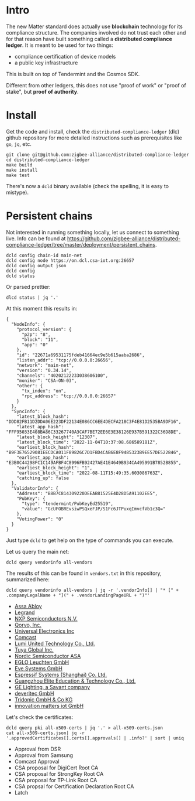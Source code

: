 # Intro

The new Matter standard does actually use **blockchain** technology for its compliance structure. The companies involved do not trust each other and for that reason have built something called a **distributed compliance ledger**. It is meant to be used for two things:
* compliance certification of device models
* a public key infrastructure

This is built on top of Tendermint and the Cosmos SDK.

Different from other ledgers, this does not use "proof of work" or "proof of stake", but **proof of authority**.

# Install

Get the code and install, check the `distributed-compliance-ledger` (dlc) github repository for more detailed instructions such as prerequisites like `go`, `jq`, etc.

```
git clone git@github.com:zigbee-alliance/distributed-compliance-ledger
cd distributed-compliance-ledger
make build
make install
make test
```

There's now a `dcld` binary available (check the spelling, it is easy to mistype).

# Persistent chains

Not interested in running something locally, let us connect to something live. Info can be found at <https://github.com/zigbee-alliance/distributed-compliance-ledger/tree/master/deployment/persistent_chains>.

```
dcld config chain-id main-net
dcld config node https://on.dcl.csa-iot.org:26657
dcld config output json
dcld config
dcld status
```

Or parsed prettier:

```
dlcd status | jq '.'
```

At this moment this results in:

```
{
  "NodeInfo": {
    "protocol_version": {
      "p2p": "8",
      "block": "11",
      "app": "0"
    },
    "id": "22671a69531175fdeb41664ec9e5b615aaba2686",
    "listen_addr": "tcp://0.0.0.0:26656",
    "network": "main-net",
    "version": "0.34.14",
    "channels": "40202122233038606100",
    "moniker": "CSA-ON-03",
    "other": {
      "tx_index": "on",
      "rpc_address": "tcp://0.0.0.0:26657"
    }
  },
  "SyncInfo": {
    "latest_block_hash": "DDD82FB11D2DDA06E223DF22134E086CC6EE4DECFA218C3F4E81D2535BA9DF16",
    "latest_app_hash": "FFF95033E408BA86C33267740A3CAF7BE72EE6E3E38126E937B591322C36D8DE",
    "latest_block_height": "12307",
    "latest_block_time": "2022-11-04T10:37:08.686589181Z",
    "earliest_block_hash": "B9F3E76529081EECDCA011F89826C7D1FBD4CAB6E8F9485323B9EE57DE522846",
    "earliest_app_hash": "E3B0C44298FC1C149AFBF4C8996FB92427AE41E4649B934CA495991B7852B855",
    "earliest_block_height": "1",
    "earliest_block_time": "2022-08-11T15:49:35.603086763Z",
    "catching_up": false
  },
  "ValidatorInfo": {
    "Address": "B8B7C814309220DEEAB81525E4D28D5A91102EE5",
    "PubKey": {
      "type": "tendermint/PubKeyEd25519",
      "value": "GcUFOBREvsiwPSQxeFJP/S1Fc6JTPuxqImvcfVb1c3Q="
    },
    "VotingPower": "0"
  }
}
```

Just type `dcld` to get help on the type of commands you can execute.

Let us query the main net:

```
dcld query vendorinfo all-vendors
```

The results of this can be found in `vendors.txt` in this repository, summarized here:

```
dcld query vendorinfo all-vendors | jq -r '.vendorInfo[] | "* [" + .companyLegalName + "](" + .vendorLandingPageURL + ")"'
```

* [Assa Abloy](http://www.yalehome.com)
* [Legrand](https://www.legrand.com)
* [NXP Semiconductors N.V.](https://www.nxp.com)
* [Qorvo, Inc.](https://www.qorvo.com/)
* [Universal Electronics Inc](https://www.uei.com/)
* [Comcast]()
* [Lumi United Technology Co., Ltd.](https://www.aqara.com/)
* [Tuya Global Inc.]()
* [Nordic Semiconductor ASA](https://www.nordicsemi.com)
* [EGLO Leuchten GmbH](https://www.eglo.com/en/)
* [Eve Systems GmbH](https://www.evehome.com)
* [Espressif Systems (Shanghai) Co. Ltd.](https://www.espressif.com)
* [Guangzhou Elite Education & Technology Co., Ltd.](https://longan.link/)
* [GE Lighting, a Savant company](https://www.gelighting.com/)
* [deveritec GmbH](https://deveritec.de)
* [Tridonic GmbH & Co KG](https://www.tridonic.com)
* [innovation matters iot GmbH](https://www.innovation-matters.at/)

Let's check the certificates:

```
dcld query pki all-x509-certs | jq '.' > all-x509-certs.json
cat all-x509-certs.json| jq -r '.approvedCertificates[].certs[].approvals[] | .info?' | sort | uniq
```

* Approval from DSR
* Approval from Samsung
* Comcast Approval
* CSA proposal for DigiCert Root CA
* CSA proposal for StrongKey Root CA
* CSA proposal for TP-Link Root CA
* CSA propsal for Certification Declaration Root CA
* Latch



